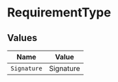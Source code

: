 # RequirementType


## Values

| Name        | Value       |
| ----------- | ----------- |
| `Signature` | Signature   |